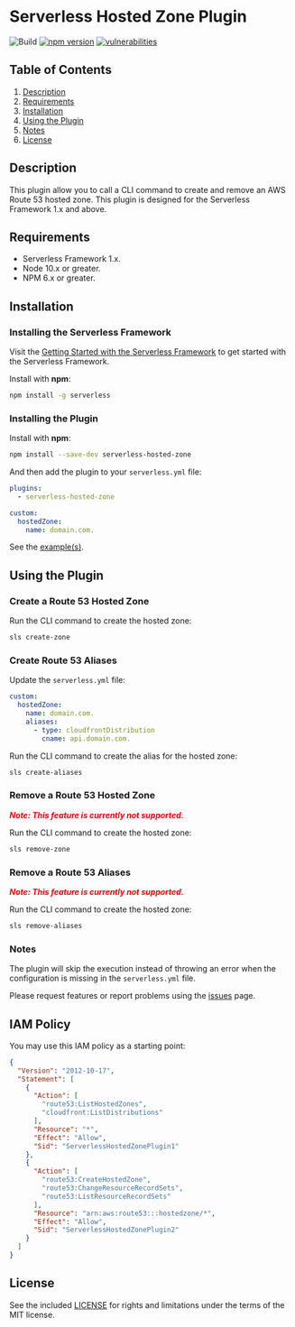 # Serverless Hosted Zone Plugin

![Build](https://github.com/miguel-a-calles-mba/serverless-hosted-zone/workflows/Push%20to%20master/badge.svg)
[![npm version](https://badge.fury.io/js/serverless-hosted-zone.svg)](https://www.npmjs.com/package/serverless-hosted-zone)
[![vulnerabilities](https://snyk.io/test/github/miguel-a-calles-mba/serverless-hosted-zone/badge.svg)](https://snyk.io/test/github/miguel-a-calles-mba/serverless-hosted-zone)


## Table of Contents

1. [Description](#description)
2. [Requirements](#requirements)
3. [Installation](#installation)
4. [Using the Plugin](#using-the-plugin)
5. [Notes](#notes)
6. [License](#license)

## Description

This plugin allow you to call a CLI command to create and remove an AWS Route 53 hosted zone. This plugin is designed for the Serverless Framework 1.x and above.

## Requirements

- Serverless Framework 1.x.
- Node 10.x or greater.
- NPM 6.x or greater.

## Installation

### Installing the Serverless Framework

Visit the [Getting Started with the Serverless Framework](https://serverless.com/framework/docs/getting-started) to get started with the Serverless Framework.

Install with **npm**:

```sh
npm install -g serverless
```

### Installing the Plugin

Install with **npm**:

```sh
npm install --save-dev serverless-hosted-zone
```

And then add the plugin to your `serverless.yml` file:

```yaml
plugins:
  - serverless-hosted-zone

custom:
  hostedZone:
    name: domain.com.
```

See the [example(s)](./examples).

## Using the Plugin

### Create a Route 53 Hosted Zone

Run the CLI command to create the hosted zone:

```sh
sls create-zone
```

### Create Route 53 Aliases

Update the `serverless.yml` file:

```yaml
custom:
  hostedZone:
    name: domain.com.
    aliases:
      - type: cloudfrontDistribution
        cname: api.domain.com.
```

Run the CLI command to create the alias for the hosted zone:

```sh
sls create-aliases
```

### Remove a Route 53 Hosted Zone

***<span style="color:red">Note: This feature is currently not supported.</span>***

Run the CLI command to create the hosted zone:

```sh
sls remove-zone
```

### Remove a Route 53 Aliases

***<span style="color:red">Note: This feature is currently not supported.</span>***

Run the CLI command to create the hosted zone:

```sh
sls remove-aliases
```

### Notes

The plugin will skip the execution instead of throwing an error when the configuration is missing in the `serverless.yml` file.

Please request features or report problems using the [issues](https://github.com/miguel-a-calles-mba/serverless-hosted-zone/issues) page.

## IAM Policy

You may use this IAM policy as a starting point:

```json
{
  "Version": "2012-10-17",
  "Statement": [
    {
      "Action": [
        "route53:ListHostedZones",
        "cloudfront:ListDistributions"
      ],
      "Resource": "*",
      "Effect": "Allow",
      "Sid": "ServerlessHostedZonePlugin1"
    },
    {
      "Action": [
        "route53:CreateHostedZone",
        "route53:ChangeResourceRecordSets",
        "route53:ListResourceRecordSets"
      ],
      "Resource": "arn:aws:route53:::hostedzone/*",
      "Effect": "Allow",
      "Sid": "ServerlessHostedZonePlugin2"
    }
  ]
}
```

## License

See the included [LICENSE](LICENSE) for rights and limitations under the terms of the MIT license.
